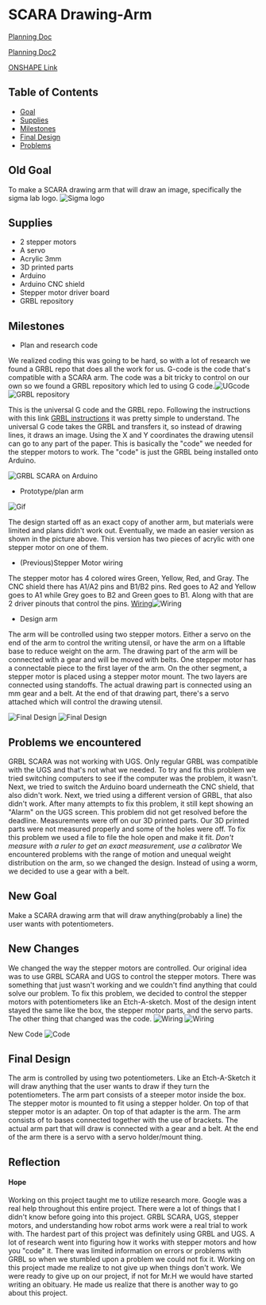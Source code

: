 
# SCARA Drawing-Arm

[Planning Doc](https://docs.google.com/document/d/13lnMmdcYeAJbSnfNuPvhkwxSMNHf0qwHTNE0D3j-VtA/edit?scrlybrkr=b64f7e89) 

[Planning Doc2](https://docs.google.com/document/d/1MwR5_72Ead33QBmqT0MzvE6zn0iQCVVRf9_fdk6CliI/edit)

[ONSHAPE Link](https://cvilleschools.onshape.com/documents/90eec8ce9347071a23da6ff8/w/5e25fa67b4affd436208f593/e/5b8c44d0961e08c87bcc6c95)


## Table of Contents
* [Goal](https://github.com/hgeorge82/Drawing-Arm#goal)
* [Supplies](https://github.com/hgeorge82/Drawing-Arm#supplies)
* [Milestones](https://github.com/hgeorge82/Drawing-Arm#milestones)
* [Final Design](https://github.com/hgeorge82/Drawing-Arm#final-design)
* [Problems](https://github.com/hgeorge82/Drawing-Arm/blob/main/README.md#problems)

## Old Goal
To make a SCARA drawing arm that will draw an image, specifically the sigma lab logo. ![Sigma logo](https://github.com/hgeorge82/Drawing-Arm/blob/main/images/Chs%20sigmalogo.png)

## Supplies 
- 2 stepper motors
- A servo 
- Acrylic 3mm
- 3D printed parts
- Arduino
- Arduino CNC shield
- Stepper motor driver board
- GRBL repository

## Milestones
- Plan and research code 

We realized coding this was going to be hard, so with a lot of research we found a GRBL repo that does all the work for us. G-code is the code that's compatible with a SCARA arm. The code was a bit tricky to control on our own so we found a GRBL repository which led to using G code.![UGcode](https://github.com/hgeorge82/Drawing-Arm/blob/main/images/UGScreenshot.png) ![GRBL repository](https://github.com/hgeorge82/Drawing-Arm/blob/main/images/grbl%20screenshot.png)

This is the universal G code and the GRBL repo. Following the instructions with this link 
[GRBL instructions](https://howtomechatronics.com/tutorials/how-to-setup-grbl-control-cnc-machine-with-arduino) it was pretty simple to understand. The universal G code takes the GRBL and transfers it, so instead of drawing lines, it draws an image. Using the X and Y coordinates the drawing utensil can go to any part of the paper. This is basically the "code" we needed for the stepper motors to work. The "code" is just the GRBL being installed onto Arduino. 

![GRBL SCARA on Arduino](https://github.com/hgeorge82/Drawing-Arm/blob/main/images/grbl%20.png) 



- Prototype/plan arm

![Gif](https://github.com/hgeorge82/Drawing-Arm/blob/main/images/SM.gif) 

The design started off as an exact copy of another arm, but materials were limited and plans didn't work out. Eventually, we made an easier version as shown in the picture above. This version has two pieces of acrylic with one stepper motor on one of them. 

- (Previous)Stepper Motor wiring 

The stepper motor has 4 colored wires Green, Yellow, Red, and Gray. The CNC shield there has A1/A2 pins and B1/B2 pins. Red goes to A2 and Yellow goes to A1 while Grey goes to B2 and Green goes to B1. Along with that are 2 driver pinouts that control the pins.
[Wiring](https://github.com/hgeorge82/Drawing-Arm/blob/main/images/Wiring.png)![Wiring](https://github.com/hgeorge82/Drawing-Arm/blob/main/images/Up%20close%20wiring.png)

- Design arm

The arm will be controlled using two stepper motors. Either a servo on the end of the arm to control the writing utensil, or have the arm on a liftable base to reduce weight on the arm. The drawing part of the arm will be connected with a gear and will be moved with belts. One stepper motor has a connectable piece to the first layer of the arm. On the other segment, a stepper motor is placed using a stepper motor mount. The two layers are connected using standoffs. The actual drawing part is connected using an mm gear and a belt. At the end of that drawing part, there's a servo attached which will control the drawing utensil. 

![Final Design](https://github.com/hgeorge82/Drawing-Arm/blob/main/images/3D%20Model%20(2).jpeg)
![Final Design](https://github.com/hgeorge82/Drawing-Arm/blob/main/images/Inside%20View%20(2).jpeg)

## Problems we encountered 

GRBL SCARA was not working with UGS. Only regular GRBL was compatible with the UGS and that's not what we needed. To try and fix this problem we tried switching computers to see if the computer was the problem, it wasn't. Next, we tried to switch the Arduino board underneath the CNC shield, that also didn't work. Next, we tried using a different version of GRBL, that also didn't work. After many attempts to fix this problem, it still kept showing an "Alarm" on the UGS screen. This problem did not get resolved before the deadline. Measurements were off on our 3D printed parts. Our 3D printed parts were not measured properly and some of the holes were off. To fix this problem we used a file to file the hole open and make it fit. *Don't measure with a ruler to get an exact measurement, use a calibrator* We encountered problems with the range of motion and unequal weight distribution on the arm, so we changed the design. Instead of using a worm, we decided to use a gear with a belt.



## New Goal
Make a SCARA drawing arm that will draw anything(probably a line) the user wants with potentiometers.

## New Changes 
We changed the way the stepper motors are controlled. Our original idea was to use GRBL SCARA and UGS to control the stepper motors. There was something that just wasn't working and we couldn't find anything that could solve our problem. To fix this problem, we decided to control the stepper motors with potentiometers like an Etch-A-sketch. Most of the design intent stayed the same like the box, the stepper motor parts, and the servo parts. The other thing that changed was the code.
![Wiring](https://github.com/hgeorge82/Drawing-Arm/blob/main/images/Wiring2.jpg)
![Wiring](https://github.com/hgeorge82/Drawing-Arm/blob/main/images/Wiring3.jpg)

New Code
![Code](https://github.com/hgeorge82/Drawing-Arm/blob/main/images/CodeScreenshot1.png)

## Final Design
The arm is controlled by using two potentiometers. Like an Etch-A-Sketch it will draw anything that the user wants to draw if they turn the potentiometers. The arm part consists of a steeper motor inside the box. The stepper motor is mounted to fit using a stepper holder. On top of that stepper motor is an adapter. On top of that adapter is the arm. The arm consists of to bases connected together with the use of brackets. The actual arm part that will draw is connected with a gear and a belt. At the end of the arm there is a servo with a servo holder/mount thing.

## Reflection

#### Hope  
Working on this project taught me to utilize research more. Google was a real help throughout this entire project. There were a lot of things that I didn't know before going into this project. GRBL SCARA, UGS, stepper motors, and understanding how robot arms work were a real trial to work with. The hardest part of this project was definitely using GRBL and UGS. A lot of research went into figuring how it works with stepper motors and how you "code" it. There was limited information on errors or problems with GRBL so when we stumbled upon a problem we could not fix it. Working on this project made me realize to not give up when things don't work. We were ready to give up on our project, if not for Mr.H we would have started writing an obituary. He made us realize that there is another way to go about this project. 






















